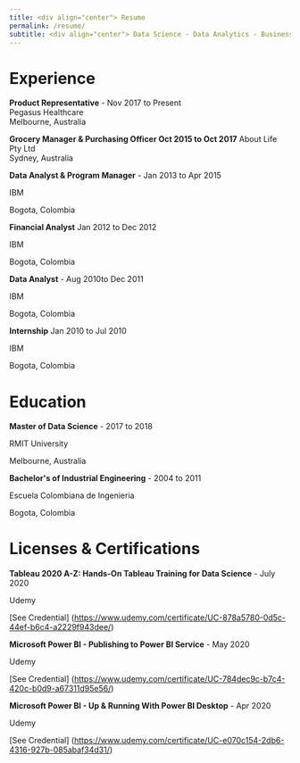 ```yaml
---
title: <div align="center"> Resume
permalink: /resume/
subtitle: <div align="center"> Data Science - Data Analytics - Business Intelligence
---
```


# Experience
**Product Representative** - Nov 2017 to Present                                  
Pegasus Healthcare                                                      
Melbourne, Australia


**Grocery Manager & Purchasing Officer                      Oct 2015 to Oct 2017**
About Life Pty Ltd                                                             
Sydney, Australia


**Data Analyst & Program Manager** - Jan 2013 to Apr 2015

IBM

Bogota, Colombia


**Financial Analyst** Jan 2012 to Dec 2012

IBM

Bogota, Colombia


**Data Analyst** - Aug 2010to Dec 2011

IBM

Bogota, Colombia


**Internship** Jan 2010 to Jul 2010

IBM

Bogota, Colombia


# Education
**Master of Data Science** - 2017 to 2018

RMIT University

Melbourne, Australia


**Bachelor's of Industrial Engineering** - 2004 to 2011

Escuela Colombiana de Ingenieria

Bogota, Colombia


# Licenses & Certifications
**Tableau 2020 A-Z: Hands-On Tableau Training for Data Science** - July 2020

Udemy

[See Credential] (https://www.udemy.com/certificate/UC-878a5780-0d5c-44ef-b6c4-a2229f943dee/)


**Microsoft Power BI - Publishing to Power BI Service** - May 2020

Udemy

[See Credential] (https://www.udemy.com/certificate/UC-784dec9c-b7c4-420c-b0d9-a67311d95e56/)


**Microsoft Power BI - Up & Running With Power BI Desktop** - Apr 2020

Udemy

[See Credential] (https://www.udemy.com/certificate/UC-e070c154-2db6-4316-927b-085abaf34d31/)
